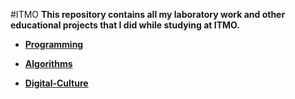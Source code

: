 #ITMO
 **This repository contains all my laboratory work and other educational projects that I did while studying at ITMO.**

- [**Programming**](https://github.com/elro-root/ITMO/tree/master/Programming)

- [**Algorithms**](https://github.com/elro-root/ITMO/tree/master/Algorithms)
- [**Digital-Culture**](https://github.com/elro-root/ITMO/tree/master/Digital-Culture)